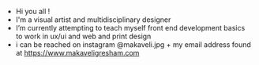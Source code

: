 - Hi you all !
- I'm a visual artist and multidisciplinary designer
- I’m currently attempting to teach myself front end development basics to work in ux/ui and web and print design
- i can be reached on instagram @makaveli.jpg + my email address found at https://www.makaveligresham.com

<!---
justmakaveli/justmakaveli is a ✨ special ✨ repository because its `README.md` (this file) appears on your GitHub profile.
You can click the Preview link to take a look at your changes.
--->

